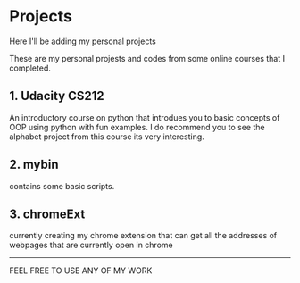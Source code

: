 # Projects
Here I'll be adding my personal projects

These are my personal projests and codes from some online courses that I completed.

## 1. Udacity CS212
An introductory course on python that introdues you to basic concepts of OOP using python with fun examples. I do recommend you to see the alphabet project from this course its very interesting.

## 2. mybin
contains some basic scripts.

## 3. chromeExt
currently creating my chrome extension that can get all the addresses of webpages that are currently open in chrome

--------------------------------------------
FEEL FREE TO USE ANY OF MY WORK
